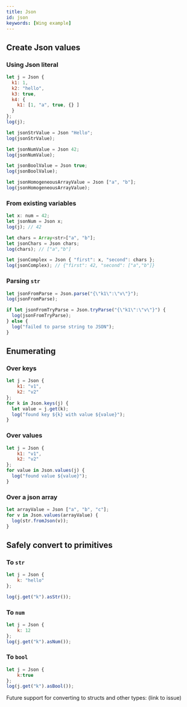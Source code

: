 ```yaml
---
title: Json
id: json
keywords: [Wing example]
---
```

## Create Json values

### Using Json literal
```js playground
let j = Json {
  k1: 1,
  k2: "hello",
  k3: true,
  k4: {
    k1: [1, "a", true, {} ]
  }
};
log(j);

let jsonStrValue = Json "Hello";
log(jsonStrValue);

let jsonNumValue = Json 42;
log(jsonNumValue);

let jsonBoolValue = Json true;
log(jsonBoolValue);

let jsonHomogeneousArrayValue = Json ["a", "b"];
log(jsonHomogeneousArrayValue);
```

### From existing variables

```js playground
let x: num = 42;
let jsonNum = Json x;
log(j); // 42

let chars = Array<str>["a", "b"];
let jsonChars = Json chars;
log(chars); // ["a","b"]

let jsonComplex = Json { "first": x, "second": chars };
log(jsonComplex); // {"first": 42, "second": ["a","b"]}
```

### Parsing `str`
```js playground
let jsonFromParse = Json.parse("{\"k1\":\"v\"}");
log(jsonFromParse);

if let jsonFromTryParse = Json.tryParse("{\"k1\":\"v\"}") {
  log(jsonFromTryParse);
} else {
  log("failed to parse string to JSON");
}
```

## Enumerating 
### Over keys
```js playground
let j = Json {
    k1: "v1",
    k2: "v2"
};
for k in Json.keys(j) {
  let value = j.get(k);
  log("found key ${k} with value ${value}");
}
```
### Over values
```js playground
let j = Json {
    k1: "v1",
    k2: "v2"
};
for value in Json.values(j) {
  log("found value ${value}");
}
```

### Over a json array
```js playground
let arrayValue = Json ["a", "b", "c"];
for v in Json.values(arrayValue) {
  log(str.fromJson(v));
}
```

## Safely convert to primitives
### To `str`
```js playground
let j = Json {
    k: "hello"
};

log(j.get("k").asStr());
```

### To `num`
```js playground
let j = Json {
    k: 12
};
log(j.get("k").asNum());
```

### To `bool`

```js playground
let j = Json {
    k:true
};
log(j.get("k").asBool());
```

Future support for converting to structs and other types: (link to issue)